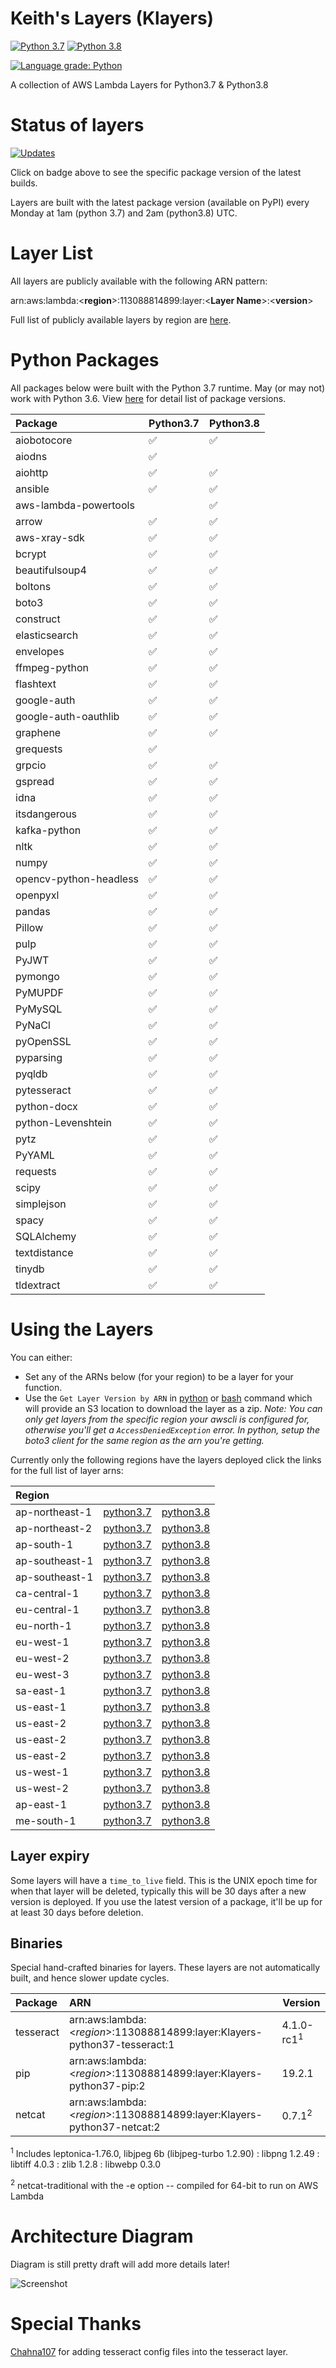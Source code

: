 # Keith's Layers (Klayers)

[![Python 3.7](https://img.shields.io/badge/python-3.7-green.svg)](https://www.python.org/downloads/release/python-375/)  [![Python 3.8](https://img.shields.io/badge/python-3.8-green.svg)](https://www.python.org/downloads/release/python-380/)

[![Language grade: Python](https://img.shields.io/lgtm/grade/python/g/keithrozario/Klayers.svg?logo=lgtm&logoWidth=18)](https://lgtm.com/projects/g/keithrozario/Klayers/context:python)


A collection of AWS Lambda Layers for Python3.7 & Python3.8

# Status of layers

[![Updates](https://pyup.io/repos/github/keithrozario/Klayers/shield.svg)](https://pyup.io/repos/github/keithrozario/Klayers/)

Click on badge above to see the specific package version of the latest builds. 

Layers are built with the latest package version (available on PyPI) every Monday at 1am (python 3.7) and 2am (python3.8) UTC.

# Layer List

All layers are publicly available with the following ARN pattern:

arn:aws:lambda:\<**region**>:113088814899:layer:\<**Layer Name**>:\<**version**>

Full list of publicly available layers by region are [here](deployments/).

# Python Packages

All packages below were built with the Python 3.7 runtime. May (or may not) work with Python 3.6. View [here](https://pyup.io/repos/github/keithrozario/Klayers/) for detail list of package versions.

| Package        | Python3.7               | Python3.8               |
| :------------- |:----------------------- |:----------------------- |
aiobotocore|✅|✅
aiodns|✅|
aiohttp|✅|✅
ansible|✅|✅
aws-lambda-powertools||✅
arrow|✅|✅
aws-xray-sdk|✅|✅
bcrypt|✅|✅
beautifulsoup4|✅|✅
boltons|✅|✅
boto3|✅|✅
construct|✅|✅
elasticsearch|✅|✅
envelopes|✅|✅
ffmpeg-python|✅|✅
flashtext|✅|✅
google-auth|✅|✅
google-auth-oauthlib|✅|✅
graphene|✅|✅
grequests|✅|
grpcio|✅|✅
gspread|✅|✅
idna|✅|✅
itsdangerous|✅|✅
kafka-python|✅|✅
nltk|✅|✅
numpy|✅|✅
opencv-python-headless|✅|✅
openpyxl|✅|✅
pandas|✅|✅
Pillow|✅|✅
pulp|✅|✅
PyJWT|✅|✅
pymongo|✅|✅
PyMUPDF|✅|✅
PyMySQL|✅|✅
PyNaCl|✅|✅
pyOpenSSL|✅|✅
pyparsing|✅|✅
pyqldb|✅|✅
pytesseract|✅|✅
python-docx|✅|✅
python-Levenshtein|✅|✅
pytz|✅|✅
PyYAML|✅|✅
requests|✅|✅
scipy|✅|✅
simplejson|✅|✅
spacy|✅|✅
SQLAlchemy|✅|✅
textdistance|✅|✅
tinydb|✅|✅
tldextract|✅|✅

# Using the Layers

You can either:
* Set any of the ARNs below (for your region) to be a layer for your function. 
* Use the `Get Layer Version by ARN` in [python](https://boto3.amazonaws.com/v1/documentation/api/latest/reference/services/lambda.html#Lambda.Client.get_layer_version_by_arn) or [bash](https://docs.aws.amazon.com/cli/latest/reference/lambda/get-layer-version-by-arn.html) command which will provide an S3 location to download the layer as a zip. *Note: You can only get layers from the specific region your awscli is configured for, otherwise you'll get a `AccessDeniedException` error. In python, setup the boto3 client for the same region as the arn you're getting.*

Currently only the following regions have the layers deployed click the links for the full list of layer arns:

| Region         |                         |                         |
| :------------- |:----------------------- |:----------------------- |
ap-northeast-1|[python3.7](deployments/python3.7/arns/ap-northeast-1.json)|[python3.8](deployments/python3.8/arns/ap-northeast-1.json)
ap-northeast-2|[python3.7](deployments/python3.7/arns/ap-northeast-2.json)|[python3.8](deployments/python3.8/arns/ap-northeast-2.json)
ap-south-1|[python3.7](deployments/python3.7/arns/ap-south-1.json)|[python3.8](deployments/python3.8/arns/ap-south-1.json)
ap-southeast-1|[python3.7](deployments/python3.7/arns/ap-southeast-1.json)|[python3.8](deployments/python3.8/arns/ap-southeast-1.json)
ap-southeast-1|[python3.7](deployments/python3.7/arns/ap-southeast-2.json)|[python3.8](deployments/python3.8/arns/ap-southeast-2.json)
ca-central-1|[python3.7](deployments/python3.7/arns/ca-central-1.json)|[python3.8](deployments/python3.8/arns/ca-central-1.json)
eu-central-1|[python3.7](deployments/python3.7/arns/eu-central-1.json)|[python3.8](deployments/python3.8/arns/eu-central-1.json)
eu-north-1|[python3.7](deployments/python3.7/arns/eu-north-1.json)|[python3.8](deployments/python3.8/arns/eu-north-1.json)
eu-west-1|[python3.7](deployments/python3.7/arns/eu-west-1.json)|[python3.8](deployments/python3.8/arns/eu-west-1.json)
eu-west-2|[python3.7](deployments/python3.7/arns/eu-west-2.json)|[python3.8](deployments/python3.8/arns/eu-west-2.json)
eu-west-3|[python3.7](deployments/python3.7/arns/eu-west-3.json)|[python3.8](deployments/python3.8/arns/eu-west-3.json)
sa-east-1|[python3.7](deployments/python3.7/arns/sa-east-1.json)|[python3.8](deployments/python3.8/arns/sa-east-1.json)
us-east-1|[python3.7](deployments/python3.7/arns/us-east-1.json)|[python3.8](deployments/python3.8/arns/us-east-1.json)
us-east-2|[python3.7](deployments/python3.7/arns/us-east-2.json)|[python3.8](deployments/python3.8/arns/us-east-2.json)
us-east-2|[python3.7](deployments/python3.7/arns/us-east-2.json)|[python3.8](deployments/python3.8/arns/us-east-2.json)
us-east-2|[python3.7](deployments/python3.7/arns/us-east-2.json)|[python3.8](deployments/python3.8/arns/us-east-2.json)
us-west-1|[python3.7](deployments/python3.7/arns/us-west-1.json)|[python3.8](deployments/python3.8/arns/us-west-1.json)
us-west-2|[python3.7](deployments/python3.7/arns/us-west-2.json)|[python3.8](deployments/python3.8/arns/us-west-2.json)
ap-east-1|[python3.7](deployments/python3.7/arns/ap-east-1.json)|[python3.8](deployments/python3.8/arns/ap-east-1.json)
me-south-1|[python3.7](deployments/python3.7/arns/me-south-1.json)|[python3.8](deployments/python3.8/arns/me-south-1.json)

## Layer expiry

Some layers will have a `time_to_live` field. This is the UNIX epoch time for when that layer will be deleted, typically this will be 30 days after a new version is deployed. If you use the latest version of a package, it'll be up for at least 30 days before deletion.

## Binaries

Special hand-crafted binaries for layers. These layers are not automatically built, and hence slower update cycles.

| Package        | ARN                                                                             | Version    |         
| :------------- |:------------------------------------------------------------------------------- | ---------- | 
| tesseract      | arn:aws:lambda:\<*region*>:113088814899:layer:Klayers-python37-tesseract:1            | 4.1.0-rc1<sup>1</sup>|
| pip            | arn:aws:lambda:\<*region*>:113088814899:layer:Klayers-python37-pip:2            | 19.2.1     |
| netcat         | arn:aws:lambda:\<*region*>:113088814899:layer:Klayers-python37-netcat:2         | 0.7.1<sup>2</sup>|

<sup>1</sup> Includes leptonica-1.76.0, libjpeg 6b (libjpeg-turbo 1.2.90) : libpng 1.2.49 : libtiff 4.0.3 : zlib 1.2.8 : libwebp 0.3.0

<sup>2</sup> netcat-traditional with the -e option -- compiled for 64-bit to run on AWS Lambda

# Architecture Diagram

Diagram is still pretty draft will add more details later!

![Screenshot](documentation/Klayers-Architecture.png)

# Special Thanks

[Chahna107](https://github.com/chahna107) for adding tesseract config files into the tesseract layer.